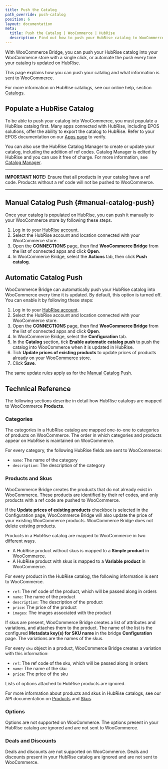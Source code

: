 ```yaml
---
title: Push the Catalog
path_override: push-catalog
position: 6
layout: documentation
meta:
  title: Push the Catalog | WooCommerce | HubRise
  description: Find out how to push your HubRise catalog to WooCommerce, how items and options are encoded, and which features are supported.
---
```


With WooCommerce Bridge, you can push your HubRise catalog into your WooCommerce store with a single click, or automate the push every time your catalog is updated on HubRise.

This page explains how you can push your catalog and what information is sent to WooCommerce.

For more information on HubRise catalogs, see our online help, section [Catalogs](/docs/catalog).

## Populate a HubRise Catalog

To be able to push your catalog into WooCommerce, you must populate a HubRise catalog first. Many apps connected with HubRise, including EPOS solutions, offer the ability to export the catalog to HubRise. Refer to your EPOS documentation on our [Apps page](/apps) to verify.

You can also use the HubRise Catalog Manager to create or update your catalog, including the addition of ref codes. Catalog Manager is edited by HubRise and you can use it free of charge. For more information, see [Catalog Manager](/apps/catalog-manager/overview).

---

**IMPORTANT NOTE:** Ensure that all products in your catalog have a ref code. Products without a ref code will not be pushed to WooCommerce.

---

## Manual Catalog Push {#manual-catalog-push}

Once your catalog is populated on HubRise, you can push it manually to your WooCommerce store by following these steps.

1. Log in to your [HubRise account](https://manager.hubrise.com).
1. Select the HubRise account and location connected with your WooCommerce store.
1. Open the **CONNECTIONS** page, then find **WooCommerce Bridge** from the list of connected apps and click **Open**.
1. In WooCommerce Bridge, select the **Actions** tab, then click **Push catalog**.

## Automatic Catalog Push

WooCommerce Bridge can automatically push your HubRise catalog into WooCommerce every time it is updated. By default, this option is turned off. You can enable it by following these steps:

1. Log in to your [HubRise account](https://manager.hubrise.com).
1. Select the HubRise account and location connected with your WooCommerce store.
1. Open the **CONNECTIONS** page, then find **WooCommerce Bridge** from the list of connected apps and click **Open**.
1. In WooCommerce Bridge, select the **Configuration** tab.
1. In the **Catalog** section, tick **Enable automatic catalog push** to push the catalog into WooCommerce when it is updated in HubRise.
1. Tick **Update prices of existing products** to update prices of products already on your WooCommerce store.
1. Click **Save**.

The same update rules apply as for the [Manual Catalog Push](#manual-catalog-push).

## Technical Reference

The following sections describe in detail how HubRise catalogs are mapped to WooCommerce **Products**.

### Categories

The categories in a HubRise catalog are mapped one-to-one to categories of products on WooCommerce.
The order in which categories and products appear on HubRise is maintained on WooCommerce.

For every category, the following HubRise fields are sent to WooCommerce:

- `name`: The name of the category
- `description`: The description of the category

### Products and Skus

WooCommerce Bridge creates the products that do not already exist in WooCommerce. These products are identified by their ref codes, and only products with a ref code are pushed to WooCommerce.

If the **Update prices of existing products** checkbox is selected in the Configuration page, WooCommerce Bridge will also update the price of your existing WooCommerce products. WooCommerce Bridge does not delete existing products.

Products in a HubRise catalog are mapped to WooCommerce in two different ways.

- A HubRise product without skus is mapped to a **Simple product** in WooCommerce.
- A HubRise product with skus is mapped to a **Variable product** in WooCommerce.

For every product in the HubRise catalog, the following information is sent to WooCommerce.

- `ref`: The ref code of the product, which will be passed along in orders
- `name`: The name of the product
- `description`: The description of the product
- `price`: The price of the product
- `images`: The images associated with the product

If skus are present, WooCommerce Bridge creates a list of attributes and variations, and attaches them to the product. The name of the list is the configured **Metadata key(s) for SKU name** in the bridge **Configuration** page. The variations are the names of the skus.

For every `sku` object in a product, WooCommerce Bridge creates a variation with this information:

- `ref`: The ref code of the sku, which will be passed along in orders
- `name`: The name of the sku
- `price`: The price of the sku

Lists of options attached to HubRise products are ignored.

For more information about products and skus in HubRise catalogs, see our API documentation on [Products](/developers/api/catalogs#products) and [Skus](/developers/api/catalogs#skus).

### Options

Options are not supported on WooCommerce. The options present in your HubRise catalog are ignored and are not sent to WooCommerce.

### Deals and Discounts

Deals and discounts are not supported on WooCommerce. Deals and discounts present in your HubRise catalog are ignored and are not sent to WooCommerce.
